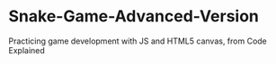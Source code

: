 # Snake-Game-Advanced-Version
Practicing game development with JS and HTML5 canvas, from Code Explained
